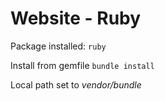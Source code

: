 # Website - Ruby
Package installed: `ruby`

Install from gemfile `bundle install`

Local path set to _vendor/bundle_